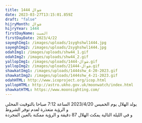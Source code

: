 ```yaml
---
title: شوال 1444
date: 2023-03-27T13:15:01.859Z
draft: "false"
hijryMonth: شوال
hijryYear: 1444
firstDayName: السبت
firstDayDate: 2023/4/22
sayeghImg1: /images/uploads/1syghshwl1444.jpg
sayeghImg2: /images/uploads/2syghshwl1444.jpg
odahImg1: /images/uploads/shw44_1.gif
odahImg2: /images/uploads/shw44_2.gif
yallopImg1: /images/uploads/شوال-1444.gif
yallopImg2: /images/uploads/2شوال-1444.gif
shawkatImg1: /images/uploads/1444shw_4-20-2023.gif
shawkatImg2: /images/uploads/1444shw_4-21-2023.gif
odahHTML: http://www.icoproject.org/icop.html
yallopHTML: http://astro.ukho.gov.uk/moonwatch/index.html
shawkatHTML: https://www.moonsighting.com/
---
```

ي﻿ولد الهلال يوم الخميس 2023/4/20 الساعة 7:12 صباحا بالتوقيت المحلي\
و﻿ الرؤية متعذرة لعدم توفر الشروط \
و﻿ في الليلة التالية يمكث الهلال 87 دقيقة و الرؤية ممكنة بالعين المجردة
